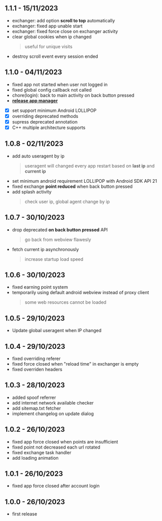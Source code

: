 <!-- 5 6 -->

## 1.1.1 - 15/11/2023
- exchanger: add option **scroll to top** automatically
- exchanger: fixed app unable start
- exchanger: fixed force close on exchanger activity
- clear global cookies when ip changed
  > useful for unique visits
- destroy scroll event every session ended

## 1.1.0 - 04/11/2023
- fixed app not started when user not logged in
- fixed global config callback not called
- chore(login): back to main activity on back button pressed
- [**release app manager**](https://github.com/dimaslanjaka/android-traffic-exchange/raw/master/release/manager-release.apk)
- [x] set support minimum Android LOLLIPOP
- [x] overriding deprecated methods
- [x] supress deprecated annotation
- [x] C++ multiple architecture supports

## 1.0.8 - 02/11/2023
- add auto useragent by ip
  > useragent will changed every app restart based on **last ip** and **current ip**
- set minimum android requirement LOLLIPOP with Android SDK API 21
- fixed exchange **point reduced** when back button pressed
- add splash activity
  > check user ip, global agent change by ip

## 1.0.7 - 30/10/2023
- drop deprecated **on back button pressed** API
  > go back from webview flawesly
- fetch current ip asynchronously
  > increase startup load speed

## 1.0.6 - 30/10/2023
- fixed earning point system
- temporarily using default android webview instead of proxy client
  > some web resources cannot be loaded

## 1.0.5 - 29/10/2023
- Update global useragent when IP changed

## 1.0.4 - 29/10/2023
- fixed overriding referer
- fixed force closed when "reload time" in exchanger is empty
- fixed overriden headers

## 1.0.3 - 28/10/2023
- added spoof referrer
- add internet network available checker
- add sitemap.txt fetcher
- implement changelog on update dialog

## 1.0.2 - 26/10/2023
- fixed app force closed when points are insufficient
- fixed point not decreased each url rotated
- fixed exchange task handler
- add loading animation

## 1.0.1 - 26/10/2023
- fixed app force closed after account login

## 1.0.0 - 26/10/2023
- first release